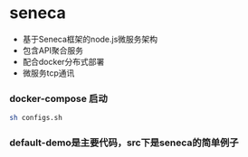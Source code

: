 # seneca
* 基于Seneca框架的node.js微服务架构  
* 包含API聚合服务
* 配合docker分布式部署
* 微服务tcp通讯

### docker-compose 启动
```sh
sh configs.sh
```

### default-demo是主要代码，src下是seneca的简单例子



